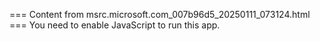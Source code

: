 === Content from msrc.microsoft.com_007b96d5_20250111_073124.html ===
You need to enable JavaScript to run this app.
